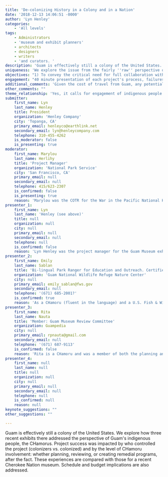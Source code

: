 ```yaml
---
title: 'De-colonizing History in a Colony and in a Nation'
date: '2018-12-13 14:06:51 -0000'
author: 'Lyn Henley'
categories:
    - 'All levels'
tags:
    - Administrators
    - 'museum and exhibit planners'
    - architects
    - designers
    - writers
    - 'and curators. '
description: 'Guam is effectively still a colony of the United States. We explore how three recent exhibits there addressed the perspective of Guam''s indigenous people, the CHamorus. Project success was impacted by who controlled the project (colonizers vs. colonized) and by the level of CHamoru involvement: whether planning, reviewing, or creating remedial programs, after the fact. These experiences are compared with those for a recent Cherokee Nation museum. Schedule and budget implications are also addressed.'
uniqueness: 'We explore the issue from the fairly ''raw'' perspective of indigenous people who were very recently colonized. One presenter''s father was alive when Americans arrived.'
objectives: "1) To convey the critical need for full collaboration with indigenous people on indigenous exhibitions.\n*OUTCOME:\n*Each audience member should be enthusiastic about involving indigenous groups in the development process. They will learn concrete steps by which to solicit a wide range of individuals to serve as collaborators or consultants.\n*2) To counter the most common arguments against collaboration (it will take too long; cost too much)\n*OUTCOME:\n*Attendees will assign budget and schedule allocations by the same criteria they would for a museum about their own people--for instance a museum about white men, African-American women, Christians, the people of Idaho, the Western Museums Association. Planning and developing a story about any group of people requires exploration of multiple perspectives and respect for the time of consultants (i.e. paid compensation commensurate with that for outside academic experts). Attendees will appreciate that when the project belongs to a group, the group will make it happen, on time and budget. Mutual 'ownership' is the key.\n*3) To offer techniques to ease collaboration and make it as efficient and effective as possible.\n*OUTCOME:\n*Attendees will use food and hospitality as part of the collaborative process, and respect input received (either incorporating suggestions or reaching mutually agreeable compromises). They will appreciate that like all consultants, cultural consultants tend to be sympathetic to the person or organization that is paying them. For completely candid collaboration, payments should come directly from an indigenous organization, not from an outside group that may have its own agenda. "
engagement: "40 minute presentation of each project's process, failures and successes, and lessons learned.\n*15 minutes for the audience to break into five or more self-identified groups (by interest, ethnicity, region, affiliation, etc?still TBD) and then discuss the form of involvement they would prefer for a museum about them, that was being created by others.\n*10 minutes to share their criteria with the rest of the group.\n*10 minutes for further discussion / Q & A."
additional_comments: 'Given the cost of travel from Guam, any potential assistance would be welcome. If participants were to collaborate via conference call or Go-To-Meeting format, a later time slot would be appreciated (6 hr time difference for Guam). Open to suggestions or merging options!'
other_comments: ""
theme_relationship: 'Yes, it calls for engagement of indigenous people in the planning and development of projects that relate to them. '
submitter:
    first_name: Lyn
    last_name: Henley
    title: President
    organization: 'Henley Company'
    city: 'Topanga, CA'
    primary_email: henleyco@earthlink.net
    secondary_email: lyn@henleycompany.com
    telephone: 310-455-4262
    is_moderator: false
    is_presenting: true
moderator:
    first_name: Marylou
    last_name: Herlihy
    title: 'Project Manager'
    organization: 'National Park Service'
    city: 'San Francisco, CA'
    primary_email: null
    secondary_email: null
    telephone: 415/623-2307
    is_confirmed: false
    is_presenting: true
    reason: 'Marylou was the COTR for the War in the Pacific National Historical Park Visitor Center?s permanent exhibit, in Guam. While she was not deeply involved in content development, she was responsible for keeping the project on time and on budget, which was challenging.'
presenter_1:
    first_name: Lyn
    last_name: 'Henley (see above)'
    title: null
    organization: null
    city: null
    primary_email: null
    secondary_email: null
    telephone: null
    is_confirmed: false
    reason: 'Lyn Henley was the project manager for the Guam Museum exhibit design. In that capacity, she collaborated with the CHamoru architect on the building design and with multiple CHamoru individuals and committees on the exhibition content. The Henley Company also designed the Sequoyah Birthplace Museum, a Cherokee Nation project. Both opened in 2018.'
presenter_2:
    first_name: Emily
    last_name: Sablan
    title: 'Bi-lingual Park Ranger for Education and Outreach. Certified Interpretive Guide.'
    organization: 'Guam National Wildlife Refuge Nature Center'
    city: null
    primary_email: emily_sablan@fws.gov
    secondary_email: null
    telephone: '(671) 685-2001?'
    is_confirmed: true
    reason: 'As a CHamoru (fluent in the language) and a U.S. Fish & Wildlife employee, Emily has a foot in both worlds. She can speak from several perspectives. She has developed several educational programs that supplement a Nature Center exhibit which had virtually no CHamoru content.'
presenter_3:
    first_name: Rita
    last_name: Nauta
    title: 'Member: Guam Museum Review Committee'
    organization: Guampedia
    city: null
    primary_email: rpnauta@gmail.com
    secondary_email: null
    telephone: '(671) 687-9113'
    is_confirmed: false
    reason: 'Rita is a CHamoru and was a member of both the planning and final review committees for the Guam Museum.'
presenter_4:
    first_name: null
    last_name: null
    title: null
    organization: null
    city: null
    primary_email: null
    secondary_email: null
    telephone: null
    is_confirmed: null
    reason: null
keynote_suggestions: ""
other_suggestions: ""

---
```

Guam is effectively still a colony of the United States. We explore how three recent exhibits there addressed the perspective of Guam's indigenous people, the CHamorus. Project success was impacted by who controlled the project (colonizers vs. colonized) and by the level of CHamoru involvement: whether planning, reviewing, or creating remedial programs, after the fact. These experiences are compared with those for a recent Cherokee Nation museum. Schedule and budget implications are also addressed.
